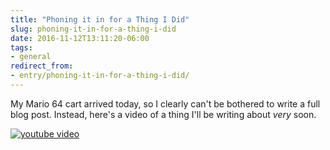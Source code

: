 ```yaml
---
title: "Phoning it in for a Thing I Did"
slug: phoning-it-in-for-a-thing-i-did
date: 2016-11-12T13:11:20-06:00
tags:
- general
redirect_from:
- entry/phoning-it-in-for-a-thing-i-did/
---
```

My Mario 64 cart arrived today, so I clearly can't be bothered to write a full blog post. Instead, here's a video of a thing I'll be writing about _very_ soon.

[![youtube video](https://img.youtube.com/vi/16qvLoxmdak/0.jpg)](https://www.youtube.com/watch?v=16qvLoxmdak)

